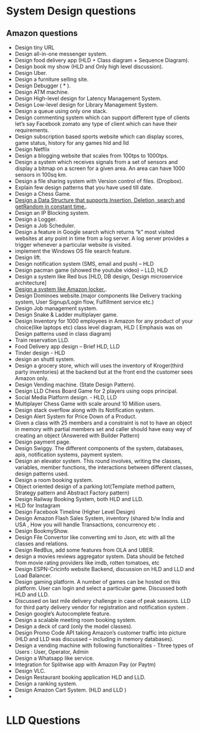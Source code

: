 # System Design questions
## Amazon questions
- Design tiny URL
- Design all-in-one messenger system.
- Design food delivery app (HLD + Class diagram + Sequence Diagram).
- Design book my show (HLD and Only high level discussion).
- Design Uber.
- Design a furniture selling site.
- Design Debugger ( * ).
- Design ATM machine.
- Design High-level design for Latency Management System.
- Design Low-level design for Library Management System.
- Design a queue using only one stack.
- Design commenting system which can support different type of clients let’s say Facebook zomato any type of client which can have their requirements.
- Design subscription based sports website which can display scores, game status, history for any games hld and lld
- Design Netflix
- Design  a blogging website that scales from 100tps to 1000tps.
- Design a system which receives signals from a set of sensors and display a bitmap on a screen for a given area. An area can have 1000 sensors in 100sq km. 
- Design a file sharing system with Version control of files. (Dropbox).
- Explain few design patterns that you have used till date.
- Design a Chess Game. 
- [Design a Data Structure that supports Insertion, Deletion, search and getRandom in constant time.](https://www.geeksforgeeks.org/design-a-data-structure-that-supports-insert-delete-search-and-getrandom-in-constant-time/).
- Design an IP Blocking system.
- Design a Logger.
- Design a Job Scheduler.
- Design a feature in Google search which returns “k” most visited websites at any point in time from a log server. A log server provides a trigger whenever a     particular website is visited.
- implement the Windows OS file search feature.
- Design lift.
- Design notification system (SMS, email and push) – HLD
- Design pacman game (showed the youtube video) – LLD, HLD
- Design a system like Red bus [HLD, DB design, Design microservice architecture]
- [Design a system like Amazon locker.](https://leetcode.com/discuss/interview-question/233869/Design-Amazon-Locker-system).
- Design Dominoes website.(major components like Delivery tracking system, User Signup/Login flow, Fulfillment service etc.)
- Design Job management system.
- Design Snake & Ladder multiplayer game.
- Design Inventory for 1000 employees in Amazon for any product of your choice(like laptops etc)
  class level diagram, HLD ( Emphasis was on Design patterns used in class diagram) 
- Train reservation LLD.
- Food Delivery app design – Brief HLD, LLD
- Tinder design - HLD
- design an shuttl system.
- Design a grocery store, which will uses the inventory of Kroger(third party inventories) at the backend but at the front end the customer sees Amazon only.
- Design Vending machine. (State Design Pattern).  
- Design LLD Chess Board Game for 2 players using oops principal.
- Social Media Platform design. - HLD, LLD
- Multiplayer Chess Game with scale around 10 Million users.
- Design stack overflow along with its Notification system.
- Design Alert System for Price Down of a Product.
- Given a class with 25 members and a constraint is not to have an object in memory with partial members set and caller should have easy way of creating an object (Answered with Builder Pattern)
- Design payment page.
- Design Swiggy. The different components of the system, databases, apis, notification systems, payment system.
- Design an elevator system. This round involves, writing the classes, variables, member functions, the interactions between different classes, design patterns used.
-  Design a room booking system.
-  Object oriented design of a parking lot(Template method pattern, Strategy pattern and Abstract Factory pattern)
-  Design Railway Booking System, both HLD and LLD.
-  HLD for Instagram 
-  Design Facebook Timeline (Higher Level Design)
-  Design Amazon Flash Sales System, inventory (shared b/w India and USA , How you will handle Transactions, concurrency etc .
-  Design BookmyShow.
-  Design File Convertor like converting xml to Json, etc with all the classes and relations.
-  Design RedBus, add some features from OLA and UBER.
-  design a movies reviews aggregator system. Data should be fetched from movie rating providers like imdb, rotten tomatoes, etc
-  Design ESPN-Cricinfo website Backend, discussion on HLD and LLD and Load Balancer.
-  Design gaming platform. A number of games can be hosted on this platform. User can login and select a particular game. Discussed both HLD and LLD.
-  Discussed on last mile delivery challenge in case of peak seasons. LLD for third party delivery vendor for registration and notification system .
-  Design google’s Autocomplete feature.
-  Design a scalable meeting room booking system.
-  Design a deck of card (only the model classes).
-  Design Promo Code API taking Amazon’s customer traffic into picture (HLD and LLD was discussed – including in memory databases).
-  Design a vending machine with following functionalities - Three types of Users : User, Operator, Admin
-  Design a Whatsapp like service. 
-  Integration for Splitwise app with Amazon Pay (or Paytm)
-  Design VLC.
-  Design Restaurant booking application HLD and LLD. 
-  Design a ranking system. 
-  Design Amazon Cart System. (HLD and LLD )
-  

    




# LLD Questions
